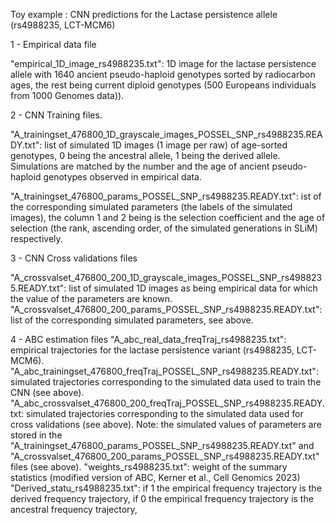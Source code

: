 Toy example : CNN predictions for the Lactase persistence allele (rs4988235, LCT-MCM6)  

1 - Empirical data file

  "empirical_1D_image_rs4988235.txt": 1D image for the lactase persistence allele with 1640 ancient pseudo-haploid genotypes sorted by radiocarbon ages, the rest being current diploid genotypes (500 Europeans individuals from 1000 Genomes data)). 

2 - CNN Training files.

"A_trainingset_476800_1D_grayscale_images_POSSEL_SNP_rs4988235.READY.txt": list of simulated 1D images (1 image per raw) of age-sorted genotypes, 0 being the ancestral allele, 1 being the derived allele. Simulations are matched by the number and the age of ancient pseudo-haploid genotypes observed in empirical data.

"A_trainingset_476800_params_POSSEL_SNP_rs4988235.READY.txt": ist of the corresponding simulated parameters (the labels of the simulated images), the column 1 and 2 being is the selection coefficient and the age of selection (the rank, ascending order, of the simulated generations in SLiM) respectively.

3 - CNN Cross validations files

"A_crossvalset_476800_200_1D_grayscale_images_POSSEL_SNP_rs4988235.READY.txt": list of simulated 1D images as being empirical data for which the value of the parameters are known.
"A_crossvalset_476800_200_params_POSSEL_SNP_rs4988235.READY.txt": list of the corresponding simulated parameters, see above.


4 - ABC estimation files
"A_abc_real_data_freqTraj_rs4988235.txt":		empirical trajectories for the lactase persistence variant (rs4988235, LCT-MCM6).
"A_abc_trainingset_476800_freqTraj_POSSEL_SNP_rs4988235.READY.txt":		simulated trajectories corresponding to the simulated data used to train the CNN (see above).
"A_abc_crossvalset_476800_200_freqTraj_POSSEL_SNP_rs4988235.READY.txt:	simulated trajectories corresponding to the simulated data used for cross validations (see above).
Note: the simulated values of parameters are stored in the "A_trainingset_476800_params_POSSEL_SNP_rs4988235.READY.txt" and "A_crossvalset_476800_200_params_POSSEL_SNP_rs4988235.READY.txt" files (see above).
"weights_rs4988235.txt": weight of the summary statistics (modified version of ABC, Kerner et al., Cell Genomics 2023)  
"Derived_statu_rs4988235.txt": if 1 the empirical frequency trajectory is the derived frequency trajectory, if 0 the empirical frequency trajectory is the ancestral frequency trajectory, 





